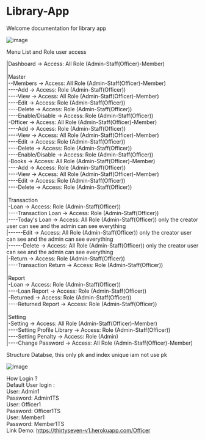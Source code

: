 # Library-App
Welcome documentation for library app

![image](https://user-images.githubusercontent.com/77251566/124684403-40c7f000-def9-11eb-99d1-f8a8e2d0399f.png)


Menu List and Role user access

|Dashboard    -> Access: All Role (Admin-Staff(Officer)-Member) <br/>
|<br/>
|Master <br/>
|--Members    -> Access: All Role (Admin-Staff(Officer)-Member) <br/>
|----Add      -> Access: Role (Admin-Staff(Officer)) <br/>
|----View     -> Access: All Role (Admin-Staff(Officer)-Member) <br/>
|----Edit     -> Access: Role (Admin-Staff(Officer)) <br/>
|----Delete   -> Access: Role (Admin-Staff(Officer)) <br/>
|----Enable/Disable     -> Access: Role (Admin-Staff(Officer)) <br/>
|-Officer     -> Access: All Role (Admin-Staff(Officer)-Member) <br/>
|----Add      -> Access: Role (Admin-Staff(Officer)) <br/>
|----View     -> Access: All Role (Admin-Staff(Officer)-Member) <br/>
|----Edit     -> Access: Role (Admin-Staff(Officer)) <br/>
|----Delete   -> Access: Role (Admin-Staff(Officer)) <br/>
|----Enable/Disable     -> Access: Role (Admin-Staff(Officer)) <br/>
|-Books       -> Access: All Role (Admin-Staff(Officer)-Member) <br/>
|----Add      -> Access: Role (Admin-Staff(Officer)) <br/>
|----View     -> Access: All Role (Admin-Staff(Officer)-Member) <br/>
|----Edit     -> Access: Role (Admin-Staff(Officer)) <br/>
|----Delete   -> Access: Role (Admin-Staff(Officer)) <br/>
|<br/>
|Transaction <br/>
|-Loan        -> Access: Role (Admin-Staff(Officer)) <br/>
|----Transaction Loan      -> Access: Role (Admin-Staff(Officer)) <br/>
|----Today's Loan     -> Access: All Role (Admin-Staff(Officer)) only the creator user can see and the admin can see everything <br/>
|------Edit     -> Access: All Role (Admin-Staff(Officer)) only the creator user can see and the admin can see everything <br/>
|------Delete     -> Access: All Role (Admin-Staff(Officer)) only the creator user can see and the admin can see everything <br/>
|-Return      -> Access: Role (Admin-Staff(Officer)) <br/>
|----Transaction Return      -> Access: Role (Admin-Staff(Officer)) <br/>
|<br/>
|Report <br/>
|-Loan        -> Access: Role (Admin-Staff(Officer)) <br/>
|----Loan Report      -> Access: Role (Admin-Staff(Officer)) <br/>
|-Returned    -> Access: Role (Admin-Staff(Officer)) <br/>
|----Returned Report      -> Access: Role (Admin-Staff(Officer)) <br/>
|<br/>
|Setting <br/>
|-Setting      -> Access: All Role (Admin-Staff(Officer)-Member) <br/>
|----Setting Profile Library      -> Access: Role (Admin-Staff(Officer)) <br/>
|----Setting Penalty      -> Access: Role (Admin) <br/>
|----Change Password      -> Access: All Role (Admin-Staff(Officer)-Member) <br/>



Structure Databse, this only pk and index unique iam not use pk

![image](https://user-images.githubusercontent.com/77251566/124686783-e67d5e00-defd-11eb-858f-785989e17f85.png)


How Login ? </br>
Default User login :</br>
User: Admin1 </br>
Password: Admin1TS </br>
User: Officer1 </br>
Password: Officer1TS </br>
User: Member1 </br>
Password: Member1TS </br>
Link Demo: https://thirtyseven-v1.herokuapp.com/Officer
